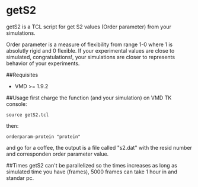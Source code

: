 # getS2
getS2 is a TCL script for get S2 values (Order parameter) from your simulations.

Order parameter is a measure of flexibility from range 1-0 where 1 is absolutly rigid and 0 flexible.
If your experimental values are close to simulated, congratulations!, your simulations are closer to represents behavior of your experiments.

##Requisites
* VMD >= 1.9.2


##Usage
first charge the function (and your simulation) on VMD TK console:

	source getS2.tcl
  
then:
	
	orderparam-protein "protein"

and go for a coffee, the output is a file called "s2.dat" with the resid number and corresponden order parameter value.

##Times
getS2 can't be parallelized so the times increases as long as simulated time you have (frames), 5000 frames can take 1 hour in and standar pc.